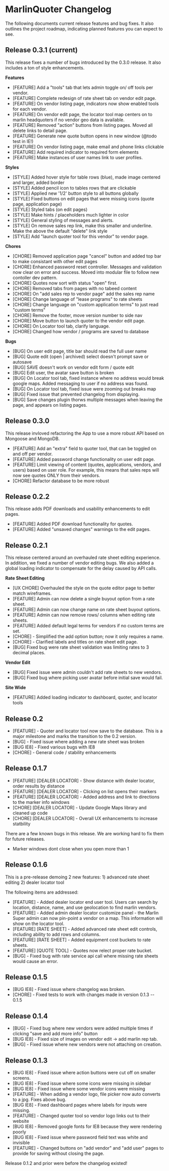 MarlinQuoter Changelog
==========

The following documents current release features and bug fixes. It also outlines the project roadmap, indicating planned features you can expect to see.

Release 0.3.1 (current)
-------
This release fixes a number of bugs introduced by the 0.3.0 release. It also includes a ton of style enhancements.

**Features**

- [FEATURE] Add a "tools" tab that lets admin toggle on/ off tools per vendor.
- [FEATURE] Complete redesign of rate sheet tab on vendor edit page. 
- [FEATURE] On vendor listing page, indicators now show enabled tools for each vendor.
- [FEATURE] On vendor edit page, the locator tool map centers on to marlin headquoters if no vendor geo data is available. 
- [FEATURE] Removed "action" buttons from listing pages. Moved all delete links to detail page. 
- [FEATURE] Generate new quote button opens in new window (@todo test in IE!)
- [FEATURE] On vendor listing page, make email and phone links clickable
- [FEATURE] Add required indicator to required form elements
- [FEATURE] Make instances of user names link to user profiles.

**Styles**

- [STYLE] Added hover style for table rows (blue), made image centered and larger, added border
- [STYLE] Added pencil icon to tables rows that are clickable
- [STYLE] Applied new '1/2' button style to all buttons globally
- [STYLE] Fixed buttons on edit pages that were missing icons (quote page, application page)
- [STYLE] Styled tabs (on edit pages)
- [STYLE] Make hints / placeholders much lighter in color 
- [STYLE] General styling of messages and alerts. 
- [STYLE] On remove sales rep link, make this smaller and underline. Make the above the default "delete" link style
- [STYLE] Add "launch quoter tool for this vendor" to vendor page. 

**Chores**

- [CHORE] Removed application page "cancel" button and added top bar to make consistant with other edit pages
- [CHORE] Enhanced password reset controller. Messages and validation now clear on error and success. Moved into modular file to follow new contoller dev pattern.
- [CHORE] Quotes now sort with status "open" first.
- [CHORE] Removed tabs from pages with no tabeed content
- [CHORE] On "add sales rep to vendor page" add the sales rep name
- [CHORE] Change language of "lease programs" to rate sheets
- [CHORE] Change language on "custom application terms" to just read "custom terms"
- [CHORE] Remove the footer, move version number to side nav
- [CHORE] Move button to launch quoter to the vendor edit page.
- [CHORE] On Locator tool tab, clarify language. 
- [CHORE] Changed how vendor / programs are saved to database

**Bugs**

- [BUG] On user edit page, title bar should read the full user name 
- [BUG] Quote edit (open | archived) select doesn't prompt save or autosave
- [BUG] SAVE doesn't work on vendor edit form / quote edit
- [BUG] Edit user, the avatar save button is broken
- [BUG] On Locator tool tab, fixed instance where no address would break google maps. Added messaging to user if no address was found.
- [BUG] On Locator tool tab, fixed issue were zooming out breaks map 
- [BUG] Fixed issue that prevented changelog from displaying. 
- [BUG] Save changes plugin thorws multiple messages when leaving the page, and appears on listing pages.


Release 0.3.0
-------
This release invloved refactoring the App to use a more robust API based on Mongoose and MongoDB. 

- [FEATURE] Add an "extra" field to quoter tool, that can be toggled on and off per vendor.
- [FEATURE] Added password change functionality on user edit page.
- [FEATURE] Limit viewing of content (quotes, applications, vendors, and users) based on user role. For example, this means that sales reps will now see quotes ONLY from their vendors.
- [CHORE] Refactor database to be more robust


Release 0.2.2
--------
This release adds PDF downloads and usability enhancements to edit pages.

- [FEATURE] Added PDF download functionality for quotes.
- [FEATURE] Added "unsaved changes" warnings to the edit pages.


Release 0.2.1
--------
This release centered around an overhauled rate sheet editing experience. In addition, we fixed a number of vendor editing bugs. We also added a global loading indicator to compensate for the delay caused by API calls. 

**Rate Sheet Editing**

- [UX CHORE] Overhauled the style on the quote editor page to better match wireframes.
- [FEATURE] Admin can now delete a single buyout option from a rate sheet.
- [FEATURE] Admin can now change name on rate sheet buyout options.
- [FEATURE] Admin can now remove rows/ columns when editing rate sheets.
- [FEATURE] Added default legal terms for vendors if no custom terms are set.
- [CHORE] - Simplified the add option button; now it only requires a name. 
- [CHORE] - Clarified labels and titles on rate sheet edit page.   
- [BUG] Fixed bug were rate sheet validation was limiting rates to 3 decimal places.

**Vendor Edit**

- [BUG] Fixed issue were admin couldn't add rate sheets to new vendors. 
- [BUG] Fixed bug where picking user avatar before initial save would fail.

**Site Wide**

- [FEATURE] Added loading indicator to dashboard, quoter, and locator tools


Release 0.2 
--------
- [FEATURE] - Quoter and locator tool now save to the database. This is a major milestone and marks the transition to the 0.2 version.
- [BUG] - Fixed issue where adding a new rate sheet was broken
- [BUG IE8] - Fixed various bugs with IE8
- [CHORE] - General code / stability enhancements  


Release 0.1.7
--------
- [FEATURE] [DEALER LOCATOR] - Show distance with dealer locator, order results by distance
- [FEATURE] [DEALER LOCATOR] - Clicking on list opens their markers
- [FEATURE] [DEALER LOCATOR] - Added address and link to directions to the marker info windows
- [CHORE] [DEALER LOCATOR] - Update Google Maps library and cleaned up code 
- [CHORE] [DEALER LOCATOR] - Overall UX enhancements to increase statbility  

There are a few known bugs in this release. We are working hard to fix them for future releases.
- Marker windows dont close when you open more than 1


Release 0.1.6
--------
This is a pre-release demoing 2 new features: 1) advanced rate sheet editing 2) dealer locator tool

The following items are addressed: 
- [FEATURE] - Added dealer locator end user tool. Users can search by location, distance, name, and use geolocation to find marlin vendors. 
- [FEATURE] - Added admin dealer locator customize panel - the Marlin Super admin can now pin-point a vendor on a map. This information will show on the locator tool.
- [FEATURE] [RATE SHEET] - Added advanced rate sheet edit controls, including ability to add rows and columns.
- [FEATURE] [RATE SHEET] - Added equipment cost buckets to rate sheets. 
- [FEATURE] [QUOTE TOOL] - Quotes now relect proper rate bucket. 
- [BUG] - Fixed bug with rate service api call where missing rate sheets would cause an error.


Release 0.1.5
--------
- [BUG IE8] - Fixed issue where changelog was broken.
- [CHORE] - Fixed tests to work with changes made in version 0.1.3 -- 0.1.5 

Release 0.1.4
--------
- [BUG] - Fixed bug where new vendors were added multiple times if clicking "save and add more info" button
- [BUG IE8] - Fixed size of images on vendor edit -> add marlin rep tab. 
- [BUG] - Fixed issue where new vendors were not attaching on creation. 

Release 0.1.3
--------
- [BUG IE8] - Fixed issue where action buttons were cut off on smaller screens.
- [BUG IE8] - Fixed issue where some icons were missing in sidebar
- [BUG IE8] - Fixed issue where some vendor icons were missing
- [FEATURE] - When adding a vendor logo, file picker now auto converts to a jpg. Fixes above bug.
- [BUG IE8] - Fixed dashboard pages where labels for inputs were missing. 
- [FEATURE] - Changed quoter tool so vendor logo links out to their website
- [BUG IE8] - Removed google fonts for IE8 because they were rendering poorly
- [BUG IE8] - Fixed issue where password field text was white and invisible
- [FEATURE] - Changed buttons on "add vendor" and "add user" pages to provide for saving without closing the page. 



Release 0.1.2 and prior were before the changelog existed!

